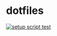 # dotfiles

[![setup script test](https://github.com/kumapolar15/dotfiles/actions/workflows/setup-test.yml/badge.svg)](https://github.com/kumapolar15/dotfiles/actions/workflows/setup-test.yml)
